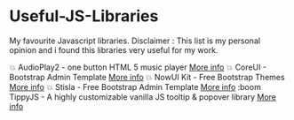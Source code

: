 # Useful-JS-Libraries
My favourite Javascript libraries.
Disclaimer : This list is my personal opinion and i found this libraries very useful for my work.

:boom: AudioPlay2 - one button HTML 5 music player [More info](https://strangecube.com/audioplay2/)
:boom: CoreUI - Bootstrap Admin Template [More info](https://coreui.io/)
:boom: NowUI Kit - Free Bootstrap Themes [More info](https://www.creative-tim.com/product/now-ui-kit#)
:boom: Stisla - Free Bootstrap Admin Template [More info](https://stisla.multinity.com/)
:boom TippyJS - A highly customizable vanilla JS tooltip & popover library [More info](https://atomiks.github.io/tippyjs/)
